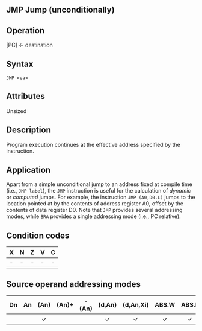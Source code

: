 ## JMP Jump (unconditionally)

## Operation
[PC] ← destination

## Syntax
```assembly
JMP <ea>
```
## Attributes
Unsized

## Description
Program execution continues at the effective address specified by
the instruction.

## Application
Apart from a simple unconditional jump to an address fixed at
compile time (i.e., `JMP label`), the `JMP` instruction is useful for
the calculation of *dynamic* or *computed* jumps. For example, the
instruction `JMP (A0,D0.L)` jumps to the location pointed at by
the contents of address register A0, offset by the contents of data
register D0. Note that `JMP` provides several addressing modes,
while `BRA` provides a single addressing mode (i.e., PC relative).

## Condition codes
|X|N|Z|V|C|
|--|--|--|--|--|
|-|-|-|-|-|

## Source operand addressing modes
|Dn|An|(An)|(An)+|-(An)|(d,An)|(d,An,Xi)|ABS.W|ABS.L|(d,PC)|(d,PC,Xn)|imm|
|:-:|:-:|:-:|:-:|:-:|:-:|:-:|:-:|:-:|:-:|:-:|:-:|
|||✓|||✓|✓|✓|✓|✓|✓||

